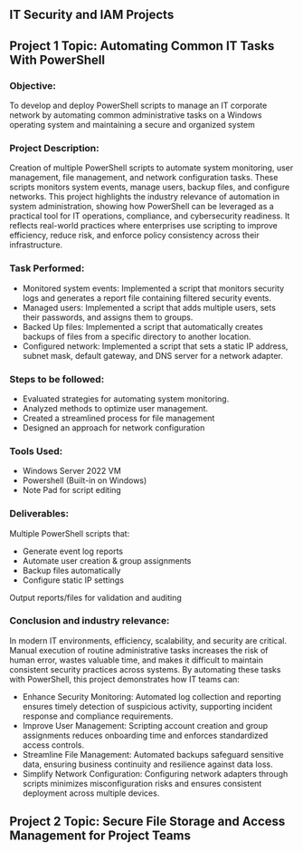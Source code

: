 ## IT Security and IAM Projects
## Project 1 Topic: Automating Common IT Tasks With PowerShell
### Objective:
To develop and deploy PowerShell scripts to manage an IT corporate network by automating common administrative tasks on a Windows operating system and maintaining a secure and organized system
### Project Description:
Creation of multiple PowerShell scripts to automate system monitoring, user management, file management, and network configuration tasks. These scripts monitors system events, manage users, backup files, and configure networks. This project highlights the industry relevance of automation in system administration, showing how PowerShell can be leveraged as a practical tool for IT operations, compliance, and cybersecurity readiness. It reflects real-world practices where enterprises use scripting to improve efficiency, reduce risk, and enforce policy consistency across their infrastructure.
### Task Performed:
* Monitored system events: Implemented a script that monitors security logs and generates a report file containing filtered security events.
* Managed users: Implemented a script that adds multiple users, sets their passwords, and assigns them to groups.
* Backed Up files: Implemented a script that automatically creates backups of files from a specific directory to another location.
* Configured network: Implemented a script that sets a static IP address, subnet mask, default gateway, and DNS server for a network adapter.
### Steps to be followed:
* Evaluated strategies for automating system monitoring.
* Analyzed methods to optimize user management.
* Created a streamlined process for file management
* Designed an approach for network configuration
### Tools Used:
* Windows Server 2022 VM
* Powershell (Built-in on Windows)
* Note Pad for script editing
### Deliverables:
Multiple PowerShell scripts that:
* Generate event log reports
* Automate user creation & group assignments
* Backup files automatically
* Configure static IP settings

Output reports/files for validation and auditing

### Conclusion and industry relevance:
In modern IT environments, efficiency, scalability, and security are critical. Manual execution of routine administrative tasks increases the risk of human error, wastes valuable time, and makes it difficult to maintain consistent security practices across systems. By automating these tasks with PowerShell, this project demonstrates how IT teams can:
* Enhance Security Monitoring: Automated log collection and reporting ensures timely detection of suspicious activity, supporting incident response and compliance requirements.
* Improve User Management: Scripting account creation and group assignments reduces onboarding time and enforces standardized access controls.
* Streamline File Management: Automated backups safeguard sensitive data, ensuring business continuity and resilience against data loss.
* Simplify Network Configuration: Configuring network adapters through scripts minimizes misconfiguration risks and ensures consistent deployment across multiple devices.
  

## Project 2 Topic: Secure File Storage and Access Management for Project Teams







